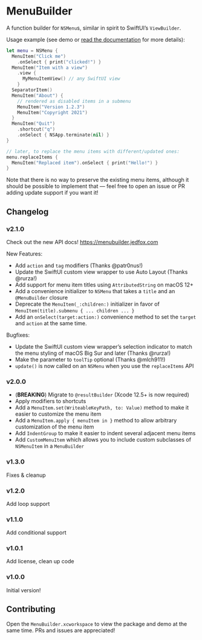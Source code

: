# MenuBuilder

A function builder for `NSMenu`s, similar in spirit to SwiftUI’s `ViewBuilder`.

Usage example (see demo or [read the documentation](https://menubuilder.jedfox.com) for more details):

```swift
let menu = NSMenu {
  MenuItem("Click me")
    .onSelect { print("clicked!") } 
  MenuItem("Item with a view")
    .view {
      MyMenuItemView() // any SwiftUI view
    }
  SeparatorItem()
  MenuItem("About") {
    // rendered as disabled items in a submenu
    MenuItem("Version 1.2.3")
    MenuItem("Copyright 2021")
  }
  MenuItem("Quit")
    .shortcut("q")
    .onSelect { NSApp.terminate(nil) }
}

// later, to replace the menu items with different/updated ones:
menu.replaceItems {
  MenuItem("Replaced item").onSelect { print("Hello!") }
}
```

Note that there is no way to preserve the existing menu items, although it should be possible to implement that — feel free to open an issue or PR adding update support if you want it!

## Changelog

### v2.1.0

Check out the new API docs! https://menubuilder.jedfox.com

New Features:

* Add `action` and `tag` modifiers (Thanks @patr0nus!)
* Update the SwiftUI custom view wrapper to use Auto Layout (Thanks @rurza!)
* Add support for menu item titles using `AttributedString` on macOS 12+
* Add a convenience initializer to `NSMenu` that takes a `title` and an `@MenuBuilder` closure
* Deprecate the `MenuItem(_:children:)` initializer in favor of `MenuItem(title).submenu { ... children ... }`
* Add an `onSelect(target:action:)` convenience method to set the `target` and `action` at the same time.

Bugfixes:

* Update the SwiftUI custom view wrapper’s selection indicator to match the menu styling of macOS Big Sur and later (Thanks @rurza!)
* Make the parameter to `toolTip` optional (Thanks @mlch911!)
* `update()` is now called on an `NSMenu` when you use the `replaceItems` API

### v2.0.0
* (**BREAKING**) Migrate to `@resultBuilder` (Xcode 12.5+ is now required)
* Apply modifiers to shortcuts
* Add a `MenuItem.set(WriteableKeyPath, to: Value)` method to make it easier to customize the menu item
* Add a `MenuItem.apply { menuItem in }` method to allow arbitrary customization of the menu item
* Add `IndentGroup` to make it easier to indent several adjacent menu items
* Add `CustomMenuItem` which allows you to include custom subclasses of `NSMenuItem` in a `MenuBuilder`

### v1.3.0

Fixes & cleanup

### v1.2.0

Add loop support

### v1.1.0

Add conditional support

### v1.0.1

Add license, clean up code

### v1.0.0

Initial version!


## Contributing

Open the `MenuBuilder.xcworkspace` to view the package and demo at the same time. PRs and issues are appreciated!
